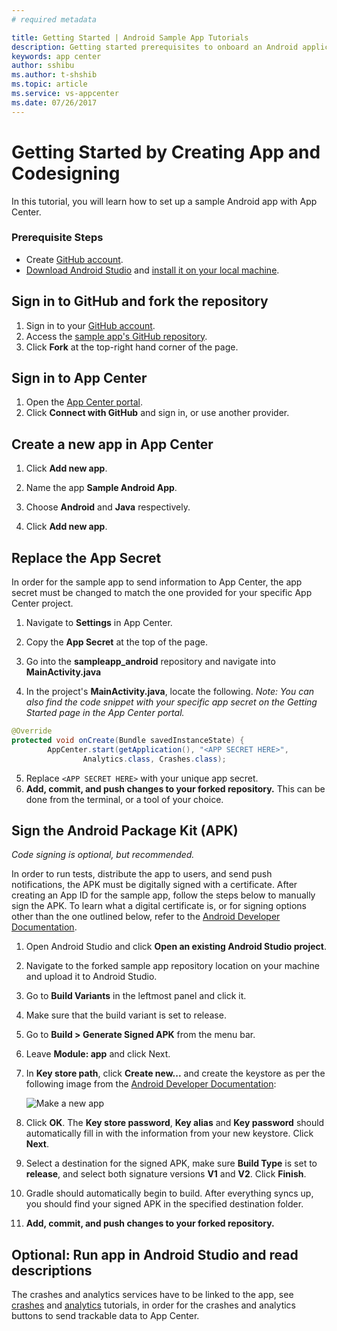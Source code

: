 ```yaml
---
# required metadata

title: Getting Started | Android Sample App Tutorials
description: Getting started prerequisites to onboard an Android application in App Center
keywords: app center
author: sshibu
ms.author: t-shshib
ms.topic: article
ms.service: vs-appcenter
ms.date: 07/26/2017
---
```



# Getting Started by Creating App and Codesigning

In this tutorial, you will learn how to set up a sample Android app with App Center.

### Prerequisite Steps

- Create [GitHub account](https://github.com/join).
- [Download Android Studio](https://developer.android.com/studio/index.html) and [install it on your local machine](https://developer.android.com/studio/install.html).

## Sign in to GitHub and fork the repository

1. Sign in to your [GitHub account](https://github.com/join).
2. Access the [sample app's GitHub repository](https://github.com/VSAppCenter/sampleapp-android).
3. Click **Fork** at the top-right hand corner of the page.

## Sign in to App Center

1. Open the [App Center portal](https://appcenter.ms).
2. Click **Connect with GitHub** and sign in, or use another provider.

## Create a new app in App Center

1. Click **Add new app**.

2. Name the app **Sample Android App**.

3. Choose **Android** and **Java** respectively.

4. Click **Add new app**.  

## Replace the App Secret

In order for the sample app to send information to App Center, the app secret must be changed to match the one provided for your specific App Center project.

1. Navigate to **Settings** in App Center.

2. Copy the **App Secret** at the top of the page.

3. Go into the **sampleapp_android** repository and navigate into **MainActivity.java**

4. In the project's **MainActivity.java**, locate the following. *Note: You can also find the code snippet with your specific app secret on the Getting Started page in the App Center portal.*

```java
@Override
protected void onCreate(Bundle savedInstanceState) {
        AppCenter.start(getApplication(), "<APP SECRET HERE>",
                Analytics.class, Crashes.class);
```

5. Replace  `<APP SECRET HERE>` with your unique app secret.
6. **Add, commit, and push changes to your forked repository.** This can be done from the terminal, or a tool of your choice.

## Sign the Android Package Kit (APK)

*Code signing is optional, but recommended.*

In order to run tests, distribute the app to users, and send push notifications, the APK must be digitally signed with a certificate. After creating an App ID for the sample app, follow the steps below to manually sign the APK. To learn what a digital certificate is, or for signing options other than the one outlined below, refer to the [Android Developer Documentation](https://developer.android.com/studio/publish/app-signing.html#sign-auto).

1. Open Android Studio and click **Open an existing Android Studio project**.

2. Navigate to the forked sample app repository location on your machine and upload it to Android Studio.

3. Go to **Build Variants** in the leftmost panel and click it.

4. Make sure that the build variant is set to release.

5. Go to **Build > Generate Signed APK** from the menu bar.

6. Leave **Module: app** and click Next.

7. In **Key store path**, click **Create new...** and create the keystore as per the following image from the [Android Developer Documentation](https://developer.android.com/studio/publish/app-signing.html#sign-auto):

    ![Make a new app](images/newKeystore.png)

8. Click **OK**. The **Key store password**, **Key alias** and **Key password** should automatically fill in with the information from your new keystore. Click **Next**.

9. Select a destination for the signed APK, make sure **Build Type** is set to **release**, and select both signature versions **V1** and **V2**. Click **Finish**.

10. Gradle should automatically begin to build. After everything syncs up, you should find your signed APK in the specified destination folder.

11. **Add, commit, and push changes to your forked repository.**


  ## Optional: Run app in Android Studio and read descriptions
  The crashes and analytics services have to be linked to the app, see [crashes](crashes.md) and [analytics](analytics.md) tutorials, in order for the crashes and analytics buttons to send trackable data to App Center.
